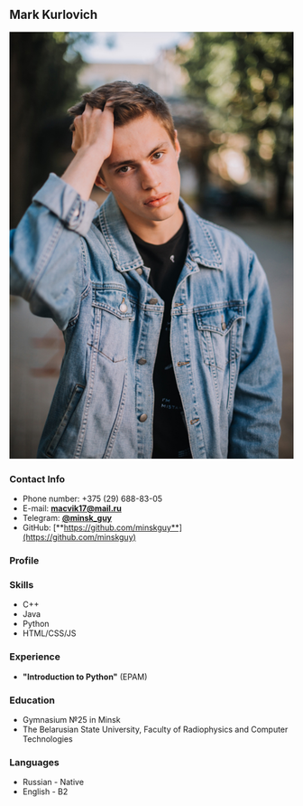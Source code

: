 ## Mark Kurlovich
![My Photo](photo.jpg)

### Contact Info 
* Phone number: +375 (29) 688-83-05
* E-mail: **macvik17@mail.ru**
* Telegram: [**@minsk_guy**](https://t.me/minsk_guy)
* GitHub: [**https://github.com/minskguy**](https://github.com/minskguy)

### Profile
### Skills
- C++
- Java
- Python
- HTML/CSS/JS
### Experience
- **"Introduction to Python"** (EPAM)
### Education
- Gymnasium №25 in Minsk
- The Belarusian State University, Faculty of Radiophysics and Computer Technologies
### Languages
- Russian - Native
- English - B2
